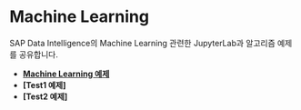 # Machine Learning

SAP Data Intelligence의 Machine Learning 관련한 JupyterLab과 알고리즘 예제를 공유합니다.<br>

- **[Machine Learning 예제](JupyterLab/)**
- **[Test1 예제]**
- **[Test2 예제]**
